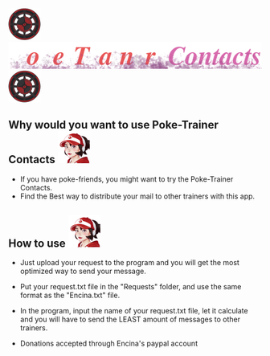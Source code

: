 ![Image Alt Text](https://github.com/Tatoloops/PublicRepository/blob/master/Python/Poke-Trainer%20Itinerary/Assets/Poke-Compass64.png)   ![Image Alt Text](https://github.com/Tatoloops/PublicRepository/blob/master/Python/Poke-Trainer%20Contacts/Assets/Logo64.png)   ![Image Alt Text](https://github.com/Tatoloops/PublicRepository/blob/master/Python/Poke-Trainer%20Itinerary/Assets/Poke-Compass64.png)

## Why would you want to use Poke-Trainer Contacts ![Image Alt Text](https://github.com/Tatoloops/PublicRepository/blob/master/Python/Poke-Trainer%20Contacts/Assets/Poke-comunications64.png)
* If you have poke-friends, you might want to try the Poke-Trainer Contacts.
* Find the Best way to distribute your mail to other trainers with this app.

## How to use ![Image Alt Text](https://github.com/Tatoloops/PublicRepository/blob/master/Python/Poke-Trainer%20Contacts/Assets/Poke-comunications64.png)
* Just upload your request to the program and you will get the most optimized way to send your message.
* Put your request.txt file in the "Requests" folder, and use the same format as the "Encina.txt" file.
* In the program, input the name of your request.txt file, let it calculate and you will have to send the LEAST amount of messages to other trainers.


* Donations accepted through Encina's paypal account
